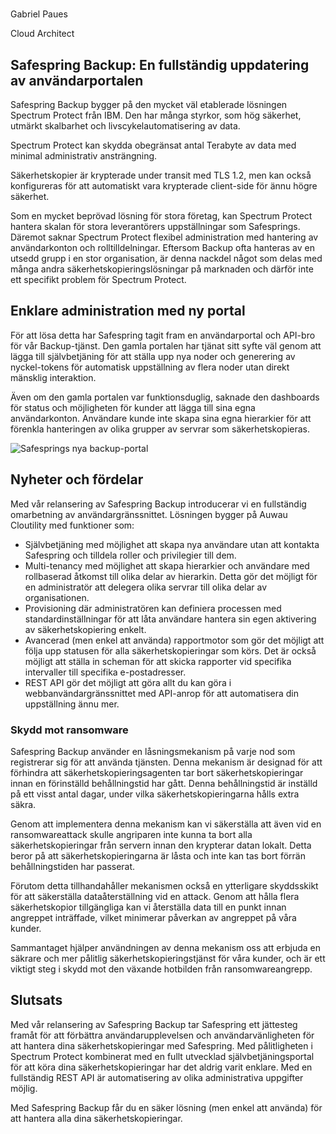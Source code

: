 #

<div class="author-container">
  <div class="author-image" style="background-image: url(/img/author/gabriel-paues.jpg)"></div>
  <div class="author-info">
    <p class="author-name">Gabriel Paues</p>
    <p class="author-title">Cloud Architect</p>
  </div>
</div>

## Safespring Backup: En fullständig uppdatering av användarportalen

<div class="ingress">
	<p>
Safespring Backup bygger på den mycket väl etablerade lösningen Spectrum Protect från IBM. Den har många styrkor, som hög säkerhet, utmärkt skalbarhet och livscykelautomatisering av data. 
</p></div>

Spectrum Protect kan skydda obegränsat antal Terabyte av data med minimal administrativ ansträngning.

Säkerhetskopier är krypterade under transit med TLS 1.2, men kan också konfigureras för att automatiskt vara krypterade client-side för ännu högre säkerhet.

Som en mycket beprövad lösning för stora företag, kan Spectrum Protect hantera skalan för stora leverantörers uppställningar som Safesprings. Däremot saknar Spectrum Protect flexibel administration med hantering av användarkonton och rolltilldelningar. Eftersom Backup ofta hanteras av en utsedd grupp i en stor organisation, är denna nackdel något som delas med många andra säkerhetskopieringslösningar på marknaden och därför inte ett specifikt problem för Spectrum Protect.

## Enklare administration med ny portal

För att lösa detta har Safespring tagit fram en användarportal och API-bro för vår Backup-tjänst. Den gamla portalen har tjänat sitt syfte väl genom att lägga till självbetjäning för att ställa upp nya noder och generering av nyckel-tokens för automatisk uppställning av flera noder utan direkt mänsklig interaktion.

Även om den gamla portalen var funktionsduglig, saknade den dashboards för status och möjligheten för kunder att lägga till sina egna användarkonton. Användare kunde inte skapa sina egna hierarkier för att förenkla hanteringen av olika grupper av servrar som säkerhetskopieras.

![Safesprings nya backup-portal](/img/safespring-backup-portal.png)

## Nyheter och fördelar

Med vår relansering av Safespring Backup introducerar vi en fullständig omarbetning av användargränssnittet. Lösningen bygger på Auwau Cloutility med funktioner som:

- Självbetjäning med möjlighet att skapa nya användare utan att kontakta Safespring och tilldela roller och privilegier till dem.
- Multi-tenancy med möjlighet att skapa hierarkier och användare med rollbaserad åtkomst till olika delar av hierarkin. Detta gör det möjligt för en administratör att delegera olika servrar till olika delar av organisationen.
- Provisioning där administratören kan definiera processen med standardinställningar för att låta användare hantera sin egen aktivering av säkerhetskopiering enkelt.
- Avancerad (men enkel att använda) rapportmotor som gör det möjligt att följa upp statusen för alla säkerhetskopieringar som körs. Det är också möjligt att ställa in scheman för att skicka rapporter vid specifika intervaller till specifika e-postadresser.
- REST API gör det möjligt att göra allt du kan göra i webbanvändargränssnittet med API-anrop för att automatisera din uppställning ännu mer.

### Skydd mot ransomware

Safespring Backup använder en låsningsmekanism på varje nod som registrerar sig för att använda tjänsten. Denna mekanism är designad för att förhindra att säkerhetskopieringsagenten tar bort säkerhetskopieringar innan en förinställd behållningstid har gått. Denna behållningstid är inställd på ett visst antal dagar, under vilka säkerhetskopieringarna hålls extra säkra.

Genom att implementera denna mekanism kan vi säkerställa att även vid en ransomwareattack skulle angriparen inte kunna ta bort alla säkerhetskopieringar från servern innan den krypterar datan lokalt. Detta beror på att säkerhetskopieringarna är låsta och inte kan tas bort förrän behållningstiden har passerat.

Förutom detta tillhandahåller mekanismen också en ytterligare skyddsskikt för att säkerställa dataåterställning vid en attack. Genom att hålla flera säkerhetskopior tillgängliga kan vi återställa data till en punkt innan angreppet inträffade, vilket minimerar påverkan av angreppet på våra kunder.

Sammantaget hjälper användningen av denna mekanism oss att erbjuda en säkrare och mer pålitlig säkerhetskopieringstjänst för våra kunder, och är ett viktigt steg i skydd mot den växande hotbilden från ransomwareangrepp.

## Slutsats

Med vår relansering av Safespring Backup tar Safespring ett jättesteg framåt för att förbättra användarupplevelsen och användarvänligheten för att hantera dina säkerhetskopieringar med Safespring. Med pålitligheten i Spectrum Protect kombinerat med en fullt utvecklad självbetjäningsportal för att köra dina säkerhetskopieringar har det aldrig varit enklare. Med en fullständig REST API är automatisering av olika administrativa uppgifter möjlig.

Med Safespring Backup får du en säker lösning (men enkel att använda) för att hantera alla dina säkerhetskopieringar.


